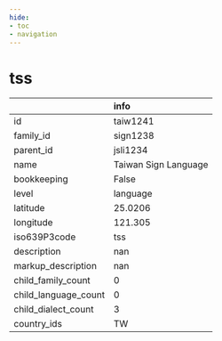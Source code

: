 ```yaml
---
hide:
- toc
- navigation
---
```

# tss
|                      | info                 |
|:---------------------|:---------------------|
| id                   | taiw1241             |
| family_id            | sign1238             |
| parent_id            | jsli1234             |
| name                 | Taiwan Sign Language |
| bookkeeping          | False                |
| level                | language             |
| latitude             | 25.0206              |
| longitude            | 121.305              |
| iso639P3code         | tss                  |
| description          | nan                  |
| markup_description   | nan                  |
| child_family_count   | 0                    |
| child_language_count | 0                    |
| child_dialect_count  | 3                    |
| country_ids          | TW                   |